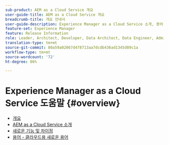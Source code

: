 ```yaml
---
sub-product: AEM as a Cloud Service 개요
user-guide-title: AEM as a Cloud Service 개요
breadcrumb-title: 개요 안내서
user-guide-description: Experience Manager as a Cloud Service 소개, 용어 등 개요를 알려면 여기에서 시작하십시오.
feature-set: Experience Manager
feature: Release Information
role: Leader, Architect, Developer, Data Architect, Data Engineer, Administrator, Business Practitioner
translation-type: tm+mt
source-git-commit: 80a59a02067d478713aa7dcdb436ad1345d89c1a
workflow-type: tm+mt
source-wordcount: '72'
ht-degree: 86%

---
```



# Experience Manager as a Cloud Service 도움말 {#overview}

+ [개요](/help/overview/home.md)
+ [AEM as a Cloud Service 소개](introduction.md)
+ [새로운 기능 및 차이점](what-is-new-and-different.md)
+ [용어 - 클라우드용 새로운 용어](terminology.md)
